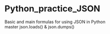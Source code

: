 # Python_practice_JSON
Basic and main formulas for using JSON in Python  
master json.loads() & json.dumps()   
